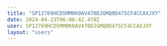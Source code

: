 ```yaml
---
title: "SP12769HCD5MM0K0AV470DJGMQ0D47SCF4CCAXJXY"
date: 2024-04-23T06:00:42.478Z
user: SP12769HCD5MM0K0AV470DJGMQ0D47SCF4CCAXJXY
layout: "users"
---
```

    